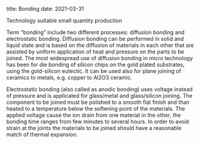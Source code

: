 title: Bonding
date: 2021-03-31

Technology suitable small quantity production

Term “bonding” include two different processes: diffusion bonding and electrostatic bonding. Diffusion bonding can be performed in solid and liquid state and is based on the diffusion of materials in each other that are assisted by uniform application of heat and pressure on the parts to be joined. The most widespread use of diffusion bonding in micro technology has been for die bonding of silicon chips on the gold plated substrates, using the gold-silicon eutectic. It can be used also for plane joining of ceramics to metals, e.g. copper to Al2O3 ceramic.

Electrostatic bonding (also called as anodic bonding) uses voltage instead of pressure and is applicated for glass/metal and glass/silicon joining. The component to be joined must be polished to a smooth flat finish and than heated to a temperature below the softening point of the materials. The applied voltage cause the ion drain from one material in the other, the bonding time ranges from few minutes to several hours. In order to avoid strain at the joints the materials to be joined should have a reasonable match of thermal expansion.